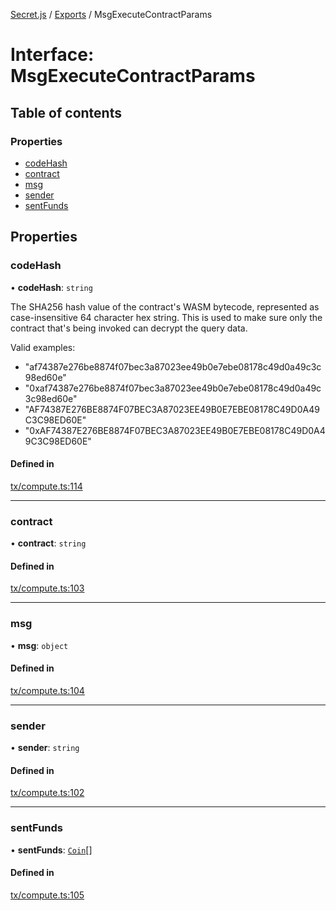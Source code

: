 [Secret.js](../README.md) / [Exports](../modules.md) / MsgExecuteContractParams

# Interface: MsgExecuteContractParams

## Table of contents

### Properties

- [codeHash](MsgExecuteContractParams.md#codehash)
- [contract](MsgExecuteContractParams.md#contract)
- [msg](MsgExecuteContractParams.md#msg)
- [sender](MsgExecuteContractParams.md#sender)
- [sentFunds](MsgExecuteContractParams.md#sentfunds)

## Properties

### codeHash

• **codeHash**: `string`

The SHA256 hash value of the contract's WASM bytecode, represented as case-insensitive 64 character hex string. This is used to make sure only the contract that's being invoked can decrypt the query data.

Valid examples:
- "af74387e276be8874f07bec3a87023ee49b0e7ebe08178c49d0a49c3c98ed60e"
- "0xaf74387e276be8874f07bec3a87023ee49b0e7ebe08178c49d0a49c3c98ed60e"
- "AF74387E276BE8874F07BEC3A87023EE49B0E7EBE08178C49D0A49C3C98ED60E"
- "0xAF74387E276BE8874F07BEC3A87023EE49B0E7EBE08178C49D0A49C3C98ED60E"

#### Defined in

[tx/compute.ts:114](https://github.com/scrtlabs/secret.js/blob/839fe3d/src/tx/compute.ts#L114)

___

### contract

• **contract**: `string`

#### Defined in

[tx/compute.ts:103](https://github.com/scrtlabs/secret.js/blob/839fe3d/src/tx/compute.ts#L103)

___

### msg

• **msg**: `object`

#### Defined in

[tx/compute.ts:104](https://github.com/scrtlabs/secret.js/blob/839fe3d/src/tx/compute.ts#L104)

___

### sender

• **sender**: `string`

#### Defined in

[tx/compute.ts:102](https://github.com/scrtlabs/secret.js/blob/839fe3d/src/tx/compute.ts#L102)

___

### sentFunds

• **sentFunds**: [`Coin`](Coin.md)[]

#### Defined in

[tx/compute.ts:105](https://github.com/scrtlabs/secret.js/blob/839fe3d/src/tx/compute.ts#L105)
